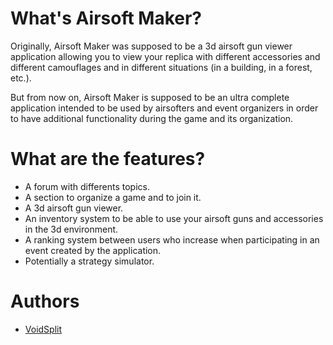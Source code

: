 # What's Airsoft Maker?

Originally, Airsoft Maker was supposed to be a 3d airsoft gun viewer application allowing you to view your replica with different accessories and different camouflages and in different situations (in a building, in a forest, etc.).

But from now on, Airsoft Maker is supposed to be an ultra complete application intended to be used by airsofters and event organizers in order to have additional functionality during the game and its organization.

# What are the features?
- A forum with differents topics.
- A section to organize a game and to join it.
- A 3d airsoft gun viewer.
- An inventory system to be able to use your airsoft guns and accessories in the 3d environment.
- A ranking system between users who increase when participating in an event created by the application.
- Potentially a strategy simulator.

# Authors
- <a href='https://github.com/VoidSplit'>VoidSplit</a>
